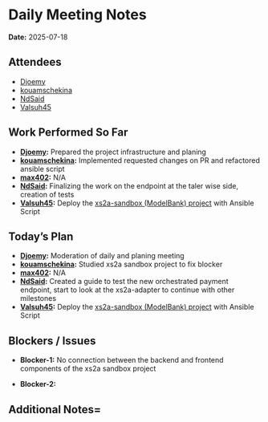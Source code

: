 
# Daily Meeting Notes

**Date:** 2025-07-18

## Attendees
- [Djoemy](https://github.com/Djoemy)
- [kouamschekina](https://github.com/kouamschekina)
- [NdSaid](https://github.com/NdSaid)
- [Valsuh45](https://github.com/Valsuh45) 

## Work Performed So Far
- **[Djoemy](https://github.com/Djoemy):** Prepared the project infrastructure and planing
- **[kouamschekina](https://github.com/kouamschekina):** Implemented requested changes on PR and refactored ansible script
- **[max402](https://github.com/max402):** N/A
- **[NdSaid](https://github.com/NdSaid):** Finalizing the work on the endpoint at the taler wise side, creation of tests 
- **[Valsuh45](https://github.com/Valsuh45):**   Deploy the [xs2a-sandbox (ModelBank) project](https://github.com/orgs/ADORSYS-GIS/projects/22/views/1?pane=issue&itemId=115697714&issue=ADORSYS-GIS%7Copen-banking-gateway%7C30) with Ansible Script

## Today’s Plan
- **[Djoemy](https://github.com/Djoemy):** Moderation of daily and planing meeting
- **[kouamschekina](https://github.com/kouamschekina):** Studied xs2a sandbox project to fix blocker
- **[max402](https://github.com/max402):** N/A
- **[NdSaid](https://github.com/NdSaid):** Created a guide to test the new orchestrated payment endpoint, start to look at the xs2a-adapter to continue with other milestones
- **[Valsuh45](https://github.com/Valsuh45):**    Deploy the [xs2a-sandbox (ModelBank) project](https://github.com/orgs/ADORSYS-GIS/projects/22/views/1?pane=issue&itemId=115697714&issue=ADORSYS-GIS%7Copen-banking-gateway%7C30) with Ansible Script

## Blockers / Issues
- **Blocker-1:** No connection between the backend and frontend components of the xs2a sandbox project

- **Blocker-2:** 

## Additional Notes=





